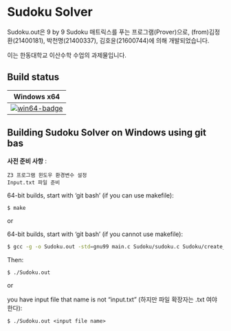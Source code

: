 # Sudoku Solver

Sudoku.out은 9 by 9 Sudoku 매트릭스를 푸는 프로그램(Prover)으로, (from)김정환(21400181), 박천명(21400337), 김호윤(21600744)에 의해 개발되었습니다.

이는 한동대학교 이산수학 수업의 과제물입니다.

## Build status

| Windows x64 | 
| ----------- | 
 [![win64-badge](https://cz3.visualstudio.com/_apis/public/build/definitions/bf14bcc7-ebd4-4240-812c-5972fa59e0ad/7/badge)](https://cz3.visualstudio.com/Z3/_build/index?definitionId=7) | 

## Building Sudoku Solver on Windows using git bas

__사전 준비 사항__ : 
```
Z3 프로그램 윈도우 환경변수 설정
Input.txt 파일 준비
```

64-bit builds, start with ‘git bash’ (if you can use makefile):
```bash
$ make
```

or

64-bit builds, start with ‘git bash’ (if you cannot use makefile):
```bash
$ gcc -g -o Sudoku.out -std=gnu99 main.c Sudoku/sudoku.c Sudoku/create_formula.c
```

Then:
```
$ ./Sudoku.out
```

or 

you have input file that name is not “input.txt” (하지만 파일 확장자는 .txt 여야 한다):
```
$ ./Sudoku.out <input file name>
```
